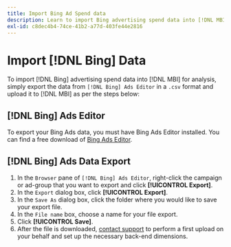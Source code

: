 ```yaml
---
title: Import Bing Ad Spend data
description: Learn to import Bing advertising spend data into [!DNL MBI] for analysis.
exl-id: c8dec4b4-74ce-41b2-a77d-403fe44e2816
---
```

# Import [!DNL Bing] Data

To import [!DNL Bing] advertising spend data into [!DNL MBI] for analysis, simply export the data from `[!DNL Bing] Ads Editor` in a `.csv` format and upload it to [!DNL MBI] as per the steps below:

## [!DNL Bing] Ads Editor

To export your Bing Ads data, you must have Bing Ads Editor installed. You can find a free download of [Bing Ads Editor](https://about.ads.microsoft.com/en-us/solutions/tools/editor).

## [!DNL Bing] Ads Data Export

1. In the `Browser` pane of `[!DNL Bing] Ads Editor`, right-click the campaign or ad-group that you want to export and click **[!UICONTROL Export]**.
1. In the `Export` dialog box, click **[!UICONTROL Export]**.
1. In the `Save As` dialog box, click the folder where you would like to save your export file.
1. In the `File name` box, choose a name for your file export.
1. Click **[!UICONTROL Save]**.
1. After the file is downloaded,  [contact support](https://experienceleague.adobe.com/docs/commerce-knowledge-base/kb/troubleshooting/miscellaneous/mbi-service-policies.html?lang=en) to perform a first upload on your behalf and set up the necessary back-end dimensions.
